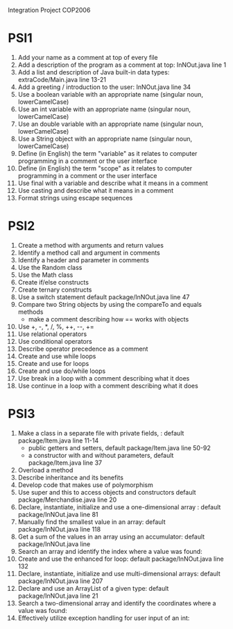 Integration Project COP2006

# PSI1
   1) Add your name as a comment at top of every file
   2) Add a description of the program as a comment at top: InNOut.java line 1
   3) Add a list and description of Java built-in data types: extraCode/Main.java line 13-21
   4) Add a greeting / introduction to the user: InNOut.java line 34
   5) Use a boolean variable with an appropriate name  (singular noun, lowerCamelCase)
   6) Use an int variable with an appropriate name (singular noun, lowerCamelCase)
   7) Use an double variable with an appropriate name (singular noun, lowerCamelCase)
   8) Use a String object with an appropriate name (singular noun, lowerCamelCase)  
   9) Define (in English) the term "variable" as it relates to computer programming in a comment or the user interface
   10) Define (in English) the term "scope" as it relates to computer programming in a comment or the user interface
   11) Use final with a variable and describe what it means in a comment
   12) Use casting and describe what it means in a comment
   13) Format strings using escape sequences

# PSI2
   1) Create a method with arguments and return values
   2) Identify a method call and argument in comments
   3) Identify a header and parameter in comments
   4) Use the Random class
   5) Use the Math class
   6) Create if/else constructs
   7) Create ternary constructs
   8) Use a switch statement default package/InNOut.java line 47
   9) Compare two String objects by using the compareTo and equals methods 
      - make a comment describing how == works with objects
   10) Use +, -, *, /, %, ++, --, += 
   11) Use relational operators
   12) Use conditional operators
   13) Describe operator precedence as a comment
   14) Create and use while loops
   15) Create and use for loops
   16) Create and use do/while loops
   17) Use break in a loop with a comment describing what it does
   18) Use continue in a loop with a comment describing what it does

# PSI3
   1) Make a class in a separate file with private fields, : default package/Item.java line 11-14
      - public getters and setters, default package/Item.java line 50-92
      - a constructor with and without parameters, default package/Item.java line 37
   2) Overload a method
   3) Describe inheritance and its benefits
   4) Develop code that makes use of polymorphism
   5) Use super and this to access objects and constructors default package/Merchandise.java line 20
   6) Declare, instantiate, initialize and use a one-dimensional array : default package/InNOut.java line 81
   7) Manually find the smallest value in an array: default package/InNOut.java line 118
   8) Get a sum of the values in an array using an accumulator: default package/InNOut.java line 
   9) Search an array and identify the index where a value was found:
   10) Create and use the enhanced for loop: default package/InNOut.java line 132
   11) Declare, instantiate, initialize and use multi-dimensional arrays: default package/InNOut.java line 207
   12) Declare and use an ArrayList of a given type: default package/InNOut.java line 21
   13) Search a two-dimensional array and identify the coordinates where a value was found: 
   14) Effectively utilize exception handling for user input of an int:

